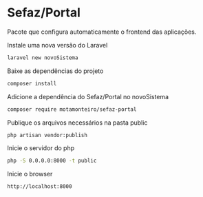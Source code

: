 # Sefaz/Portal
Pacote que configura automaticamente o frontend das aplicações.

Instale uma nova versão do Laravel
``` bash
laravel new novoSistema
```

Baixe as dependências do projeto
``` bash
composer install
```

Adicione a dependência do Sefaz/Portal no novoSistema
``` bash
composer require motamonteiro/sefaz-portal
```

Publique os arquivos necessários na pasta public
``` bash
php artisan vendor:publish
```

Inicie o servidor do php
``` bash
php -S 0.0.0.0:8000 -t public
```

Inicie o browser
``` bash
http://localhost:8000
```
